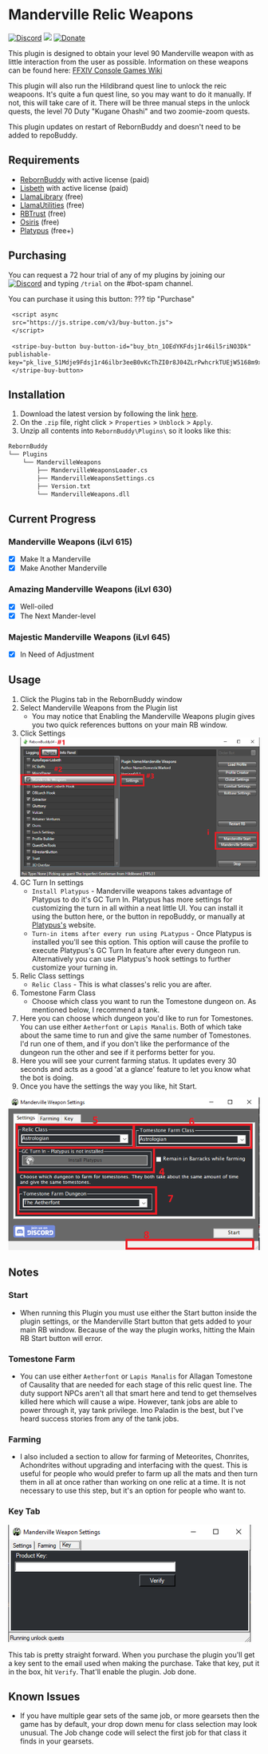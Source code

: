 # Manderville Relic Weapons

[![Discord][3]][4]
[![](https://img.shields.io/static/v1?label=Sponsor&message=%E2%9D%A4&logo=GitHub&color=%23fe8e86)](https://github.com/sponsors/domesticwarlord86)
[![Donate][5]][6]

This plugin is designed to obtain your level 90 Manderville weapon with as little interaction from the user as possible. Information on these weapons can be found here: [FFXIV Console Games Wiki](https://ffxiv.consolegameswiki.com/wiki/Manderville_Weapons)

This plugin will also run the Hildibrand quest line to unlock the reic weapoons. It's quite a fun quest line, so you may want to do it manually. If not, this will take care of it. There will be three manual steps in the unlock quests, the level 70 Duty "Kugane Ohashi" and two zoomie-zoom quests.

This plugin updates on restart of RebornBuddy and doesn't need to be added to repoBuddy.
## Requirements

- [RebornBuddy][7] with active license (paid)
- [Lisbeth][9] with active license (paid)
- [LlamaLibrary][10] (free)
- [LlamaUtilities](https://github.com/nt153133/LlamaUtilities) (free)
- [RBTrust](https://github.com/LlamaMagic/RBtrust) (free)
- [Osiris](https://github.com/domesticwarlord86/PandaPlugins) (free)
- [Platypus](https://rbplatypus.com/) (free+)

## Purchasing

You can request a 72 hour trial of any of my plugins by joining our [![Discord][3]][4] and typing `/trial` on the #bot-spam channel.

You can purchase it using this button:
??? tip "Purchase"

     <script async
     src="https://js.stripe.com/v3/buy-button.js">
     </script>

     <stripe-buy-button buy-button-id="buy_btn_1OEdYKFdsj1r46il5riNO3Dk" publishable-key="pk_live_51Mdje9Fdsj1r46ilbr3eeB0vKcThZI0r8J04ZLrPwhcrkTUEjW5168m9xuRYTTkOyAag0rUWqmFhzmEDRcqCUN900038n3jgm8">
     </stripe-buy-button>

## Installation

1. Download the latest version by following the link [here](https://sts.llamamagic.net/MandervilleWeapons/MandervilleWeapons.zip).
2. On the `.zip` file, right click > `Properties` > `Unblock` > `Apply`.
3. Unzip all contents into `RebornBuddy\Plugins\` so it looks like this:

```
RebornBuddy
└── Plugins
    └── MandervilleWeapons
        ├── MandervilleWeaponsLoader.cs
        ├── MandervilleWeaponsSettings.cs
        ├── Version.txt
        └── MandervilleWeapons.dll
```

## Current Progress

### Manderville Weapons (iLvl 615)
- [x] Make It a Manderville
- [x] Make Another Manderville

### Amazing Manderville Weapons (iLvl 630)
- [x] Well-oiled
- [x] The Next Mander-level

### Majestic Manderville Weapons (iLvl 645)
- [x] In Need of Adjustment

## Usage

1. Click the Plugins tab in the RebornBuddy window
2. Select Manderville Weapons from the Plugin list
    * You may notice that Enabling the Manderville Weapons plugin gives you two quick references buttons on your main RB window.
3. Click Settings
![](../../img/Manderville1.png)
4. GC Turn In settings
    * `Install Platypus` - Manderville weapons takes advantage of Platypus to do it's GC Turn In. Platypus has more settings for customizing the turn in all within a neat little UI. You can install it using the button here, or the button in repoBuddy, or manually at [Platypus's](https://rbplatypus.com/) website.
    * `Turn-in items after every run using PLatypus` - Once Platypus is installed you'll see this option. This option will cause the profile to execute Platypus's GC Turn In feature after every dungeon run. Alternatively you can use Platypus's hook settings to further customize your turning in.
5. Relic Class settings
    * `Relic Class` - This is what classes's relic you are after.
6. Tomestone Farm Class
    * Choose which class you want to run the Tomestone dungeon on. As mentioned below, I recommend a tank.
7. Here you can choose which dungeon you'd like to run for Tomestones. You can use either `Aetherfont` or `Lapis Manalis`. Both of which take about the same time to run and give the same number of Tomestones. I'd run one of them, and if you don't like the performance of the dungeon run the other and see if it performs better for you.
8. Here you will see your current farming status. It updates every 30 seconds and acts as a good 'at a glance' feature to let you know what the bot is doing.
9. Once you have the settings the way you like, hit Start.

![](../../img/Manderville2.png)

## Notes
### Start

- When running this Plugin you must use either the Start button inside the plugin settings, or the Manderville Start button that gets added to your main RB window. Because of the way the plugin works, hitting the Main RB Start button will error.
### Tomestone Farm

- You can use either `Aetherfont` or `Lapis Manalis` for Allagan Tomestone of Causality that are needed for each stage of this relic quest line. The duty support NPCs aren't all that smart here and tend to get themselves killed here which will cause a wipe. However, tank jobs are able to power through it, yay tank privilege. Imo Paladin is the best, but I've heard success stories from any of the tank jobs.

### Farming

- I also included a section to allow for farming of Meteorites, Chonrites, Achondrites without upgrading and interfacing with the quest. This is useful for people who would prefer to farm up all the mats and then turn them in all at once rather than working on one relic at a time. It is not necessary to use this step, but it's an option for people who want to.

### Key Tab
![](../../img/Manderville3.png)

This tab is pretty straight forward. When you purchase the plugin you'll get a key sent to the email used when making the purchase. Take that key, put it in the box, hit `Verify`. That'll enable the plugin. Job done.

## Known Issues

- If you have multiple gear sets of the same job, or more gearsets then the game has by default, your drop down menu for class selection may look unusual. The Job change code will select the first job for that class it finds in your gearsets.



[3]: https://img.shields.io/badge/Discord-7389D8?logo=discord&logoColor=ffffff&labelColor=6A7EC2
[4]: https://discord.gg/CucSWEhJSZ "Discord"
[5]: https://shields.io/badge/-Buy%20me%20a%20coffee-FF5E5B?logo=kofi&logoColor=ffffff&labelColor=FF5E5B
[6]: https://ko-fi.com/domesticwarlord86 "Donate via Ko-Fi"
[7]: https://www.rebornbuddy.com/ "RebornBuddy"
[8]: https://github.com/LlamaMagic/ExBuddy "ExBuddy"
[9]: https://www.siune.io/ "Lisbeth"
[10]: https://github.com/nt153133/__LlamaLibrary "LlamaLibrary"
[11]: https://discord.gg/rDsFbKr "Magitek Discord"
[12]: https://github.com/Zimgineering/repoBuddy "RepoBuddy"